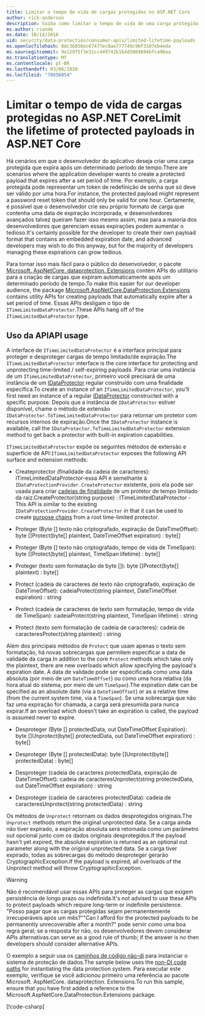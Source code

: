 ```yaml
---
title: Limitar o tempo de vida de cargas protegidas no ASP.NET Core
author: rick-anderson
description: Saiba como limitar o tempo de vida de uma carga protegida usando as APIs de proteção de dados ASP.NET Core.
ms.author: riande
ms.date: 10/14/2016
uid: security/data-protection/consumer-apis/limited-lifetime-payloads
ms.openlocfilehash: 8dc3b856ec67477ec8ae777749c9bf3107eb4eda
ms.sourcegitcommit: 9a129f5f3e31cc449742b164d5004894bfca90aa
ms.translationtype: MT
ms.contentlocale: pt-BR
ms.lasthandoff: 03/06/2020
ms.locfileid: "78656054"
---
```

# <a name="limit-the-lifetime-of-protected-payloads-in-aspnet-core"></a><span data-ttu-id="5c8ab-103">Limitar o tempo de vida de cargas protegidas no ASP.NET Core</span><span class="sxs-lookup"><span data-stu-id="5c8ab-103">Limit the lifetime of protected payloads in ASP.NET Core</span></span>

<span data-ttu-id="5c8ab-104">Há cenários em que o desenvolvedor do aplicativo deseja criar uma carga protegida que expira após um determinado período de tempo.</span><span class="sxs-lookup"><span data-stu-id="5c8ab-104">There are scenarios where the application developer wants to create a protected payload that expires after a set period of time.</span></span> <span data-ttu-id="5c8ab-105">Por exemplo, a carga protegida pode representar um token de redefinição de senha que só deve ser válido por uma hora.</span><span class="sxs-lookup"><span data-stu-id="5c8ab-105">For instance, the protected payload might represent a password reset token that should only be valid for one hour.</span></span> <span data-ttu-id="5c8ab-106">Certamente, é possível que o desenvolvedor crie seu próprio formato de carga que contenha uma data de expiração incorporada, e desenvolvedores avançados talvez queiram fazer isso mesmo assim, mas para a maioria dos desenvolvedores que gerenciam essas expirações podem aumentar o tedioso.</span><span class="sxs-lookup"><span data-stu-id="5c8ab-106">It's certainly possible for the developer to create their own payload format that contains an embedded expiration date, and advanced developers may wish to do this anyway, but for the majority of developers managing these expirations can grow tedious.</span></span>

<span data-ttu-id="5c8ab-107">Para tornar isso mais fácil para o público do desenvolvedor, o pacote [Microsoft. AspNetCore. dataprotection. Extensions](https://www.nuget.org/packages/Microsoft.AspNetCore.DataProtection.Extensions/) contém APIs do utilitário para a criação de cargas que expiram automaticamente após um determinado período de tempo.</span><span class="sxs-lookup"><span data-stu-id="5c8ab-107">To make this easier for our developer audience, the package [Microsoft.AspNetCore.DataProtection.Extensions](https://www.nuget.org/packages/Microsoft.AspNetCore.DataProtection.Extensions/) contains utility APIs for creating payloads that automatically expire after a set period of time.</span></span> <span data-ttu-id="5c8ab-108">Essas APIs desligam o tipo de `ITimeLimitedDataProtector`.</span><span class="sxs-lookup"><span data-stu-id="5c8ab-108">These APIs hang off of the `ITimeLimitedDataProtector` type.</span></span>

## <a name="api-usage"></a><span data-ttu-id="5c8ab-109">Uso da API</span><span class="sxs-lookup"><span data-stu-id="5c8ab-109">API usage</span></span>

<span data-ttu-id="5c8ab-110">A interface de `ITimeLimitedDataProtector` é a interface principal para proteger e desproteger cargas de tempo limitado/de expiração.</span><span class="sxs-lookup"><span data-stu-id="5c8ab-110">The `ITimeLimitedDataProtector` interface is the core interface for protecting and unprotecting time-limited / self-expiring payloads.</span></span> <span data-ttu-id="5c8ab-111">Para criar uma instância de um `ITimeLimitedDataProtector`, primeiro você precisará de uma instância de um [IDataProtector](xref:security/data-protection/consumer-apis/overview) regular construído com uma finalidade específica.</span><span class="sxs-lookup"><span data-stu-id="5c8ab-111">To create an instance of an `ITimeLimitedDataProtector`, you'll first need an instance of a regular [IDataProtector](xref:security/data-protection/consumer-apis/overview) constructed with a specific purpose.</span></span> <span data-ttu-id="5c8ab-112">Depois que a instância de `IDataProtector` estiver disponível, chame o método de extensão `IDataProtector.ToTimeLimitedDataProtector` para retornar um protetor com recursos internos de expiração.</span><span class="sxs-lookup"><span data-stu-id="5c8ab-112">Once the `IDataProtector` instance is available, call the `IDataProtector.ToTimeLimitedDataProtector` extension method to get back a protector with built-in expiration capabilities.</span></span>

<span data-ttu-id="5c8ab-113">`ITimeLimitedDataProtector` expõe os seguintes métodos de extensão e superfície de API:</span><span class="sxs-lookup"><span data-stu-id="5c8ab-113">`ITimeLimitedDataProtector` exposes the following API surface and extension methods:</span></span>

* <span data-ttu-id="5c8ab-114">Createprotector (finalidade da cadeia de caracteres): ITimeLimitedDataProtector-essa API é semelhante à `IDataProtectionProvider.CreateProtector` existente, pois ela pode ser usada para criar [cadeias de finalidade](xref:security/data-protection/consumer-apis/purpose-strings) de um protetor de tempo limitado da raiz.</span><span class="sxs-lookup"><span data-stu-id="5c8ab-114">CreateProtector(string purpose) : ITimeLimitedDataProtector - This API is similar to the existing `IDataProtectionProvider.CreateProtector` in that it can be used to create [purpose chains](xref:security/data-protection/consumer-apis/purpose-strings) from a root time-limited protector.</span></span>

* <span data-ttu-id="5c8ab-115">Proteger (Byte [] texto não criptografado, expiração de DateTimeOffset): byte []</span><span class="sxs-lookup"><span data-stu-id="5c8ab-115">Protect(byte[] plaintext, DateTimeOffset expiration) : byte[]</span></span>

* <span data-ttu-id="5c8ab-116">Proteger (Byte [] texto não criptografado, tempo de vida de TimeSpan): byte []</span><span class="sxs-lookup"><span data-stu-id="5c8ab-116">Protect(byte[] plaintext, TimeSpan lifetime) : byte[]</span></span>

* <span data-ttu-id="5c8ab-117">Proteger (texto sem formatação de byte []): byte []</span><span class="sxs-lookup"><span data-stu-id="5c8ab-117">Protect(byte[] plaintext) : byte[]</span></span>

* <span data-ttu-id="5c8ab-118">Protect (cadeia de caracteres de texto não criptografado, expiração de DateTimeOffset): cadeia</span><span class="sxs-lookup"><span data-stu-id="5c8ab-118">Protect(string plaintext, DateTimeOffset expiration) : string</span></span>

* <span data-ttu-id="5c8ab-119">Protect (cadeia de caracteres de texto sem formatação, tempo de vida de TimeSpan): cadeia</span><span class="sxs-lookup"><span data-stu-id="5c8ab-119">Protect(string plaintext, TimeSpan lifetime) : string</span></span>

* <span data-ttu-id="5c8ab-120">Protect (texto sem formatação de cadeia de caracteres): cadeia de caracteres</span><span class="sxs-lookup"><span data-stu-id="5c8ab-120">Protect(string plaintext) : string</span></span>

<span data-ttu-id="5c8ab-121">Além dos principais métodos de `Protect` que usam apenas o texto sem formatação, há novas sobrecargas que permitem especificar a data de validade da carga.</span><span class="sxs-lookup"><span data-stu-id="5c8ab-121">In addition to the core `Protect` methods which take only the plaintext, there are new overloads which allow specifying the payload's expiration date.</span></span> <span data-ttu-id="5c8ab-122">A data de validade pode ser especificada como uma data absoluta (por meio de um `DateTimeOffset`) ou como uma hora relativa (da hora atual do sistema, por meio de um `TimeSpan`).</span><span class="sxs-lookup"><span data-stu-id="5c8ab-122">The expiration date can be specified as an absolute date (via a `DateTimeOffset`) or as a relative time (from the current system time, via a `TimeSpan`).</span></span> <span data-ttu-id="5c8ab-123">Se uma sobrecarga que não faz uma expiração for chamada, a carga será presumida para nunca expirar.</span><span class="sxs-lookup"><span data-stu-id="5c8ab-123">If an overload which doesn't take an expiration is called, the payload is assumed never to expire.</span></span>

* <span data-ttu-id="5c8ab-124">Desproteger (Byte [] protectedData, out DateTimeOffset Expiration): byte []</span><span class="sxs-lookup"><span data-stu-id="5c8ab-124">Unprotect(byte[] protectedData, out DateTimeOffset expiration) : byte[]</span></span>

* <span data-ttu-id="5c8ab-125">Desproteger (Byte [] protectedData): byte []</span><span class="sxs-lookup"><span data-stu-id="5c8ab-125">Unprotect(byte[] protectedData) : byte[]</span></span>

* <span data-ttu-id="5c8ab-126">Desproteger (cadeia de caracteres protectedData, expiração de DateTimeOffset): cadeia de caracteres</span><span class="sxs-lookup"><span data-stu-id="5c8ab-126">Unprotect(string protectedData, out DateTimeOffset expiration) : string</span></span>

* <span data-ttu-id="5c8ab-127">Desproteger (cadeia de caracteres protectedData): cadeia de caracteres</span><span class="sxs-lookup"><span data-stu-id="5c8ab-127">Unprotect(string protectedData) : string</span></span>

<span data-ttu-id="5c8ab-128">Os métodos de `Unprotect` retornam os dados desprotegidos originais.</span><span class="sxs-lookup"><span data-stu-id="5c8ab-128">The `Unprotect` methods return the original unprotected data.</span></span> <span data-ttu-id="5c8ab-129">Se a carga ainda não tiver expirado, a expiração absoluta será retornada como um parâmetro out opcional junto com os dados originais desprotegidos.</span><span class="sxs-lookup"><span data-stu-id="5c8ab-129">If the payload hasn't yet expired, the absolute expiration is returned as an optional out parameter along with the original unprotected data.</span></span> <span data-ttu-id="5c8ab-130">Se a carga tiver expirado, todas as sobrecargas do método desproteger gerarão CryptographicException.</span><span class="sxs-lookup"><span data-stu-id="5c8ab-130">If the payload is expired, all overloads of the Unprotect method will throw CryptographicException.</span></span>

>[!WARNING]
> <span data-ttu-id="5c8ab-131">Não é recomendável usar essas APIs para proteger as cargas que exigem persistência de longo prazo ou indefinida.</span><span class="sxs-lookup"><span data-stu-id="5c8ab-131">It's not advised to use these APIs to protect payloads which require long-term or indefinite persistence.</span></span> <span data-ttu-id="5c8ab-132">"Posso pagar que as cargas protegidas sejam permanentemente irrecuperáveis após um mês?"</span><span class="sxs-lookup"><span data-stu-id="5c8ab-132">"Can I afford for the protected payloads to be permanently unrecoverable after a month?"</span></span> <span data-ttu-id="5c8ab-133">pode servir como uma boa regra geral; se a resposta for não, os desenvolvedores devem considerar APIs alternativas.</span><span class="sxs-lookup"><span data-stu-id="5c8ab-133">can serve as a good rule of thumb; if the answer is no then developers should consider alternative APIs.</span></span>

<span data-ttu-id="5c8ab-134">O exemplo a seguir usa os [caminhos de código não-di](xref:security/data-protection/configuration/non-di-scenarios) para instanciar o sistema de proteção de dados.</span><span class="sxs-lookup"><span data-stu-id="5c8ab-134">The sample below uses the [non-DI code paths](xref:security/data-protection/configuration/non-di-scenarios) for instantiating the data protection system.</span></span> <span data-ttu-id="5c8ab-135">Para executar este exemplo, verifique se você adicionou primeiro uma referência ao pacote Microsoft. AspNetCore. dataprotection. Extensions.</span><span class="sxs-lookup"><span data-stu-id="5c8ab-135">To run this sample, ensure that you have first added a reference to the Microsoft.AspNetCore.DataProtection.Extensions package.</span></span>

[!code-csharp[](limited-lifetime-payloads/samples/limitedlifetimepayloads.cs)]
